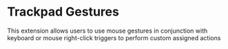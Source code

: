 # Trackpad Gestures

This extension allows users to use mouse gestures in conjunction with keyboard or mouse right-click triggers to perform custom assigned actions
